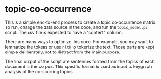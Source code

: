 # topic-co-occurrence

This is a simple end-to-end process to create a topic co-occurrence matrix. To run, change the data source in the code, and run the `topic_model.py` script. The csv file is expected to have a "content" column.

There are many ways to optimize this code. For example, you may want to lemmatize the tokens or use `nltk` to tokenize the text. Those parts are kept simple deliberately, not to distract from the main purpose.

The final output of the script are sentences formed from the topics of each document in the corpus. This specific format is used as input to keygraph analysis of the co-ocurring topics.


